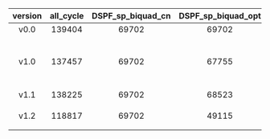 |version|all_cycle|DSPF_sp_biquad_cn|DSPF_sp_biquad_opt|date|acc_rate|contributor| comment |
|:-:|:-:|:-:|:-:|:-:|:-:|:-:|:-:|
|v0.0|139404|69702|69702|202104261116|0%|zhuanshulz||
|v1.0|137457|69702|67755|202105141853|2.79%|zhuanshulz| 将b[] * X[]通过向量单元完成 |
|v1.1|138225|69702|68523|202105142020|1.69%|zhuanshulz| bug修复 |
|v1.2|118817|69702|49115|202105142105|29.53%|zhuanshulz| 乘加操作串行化 |